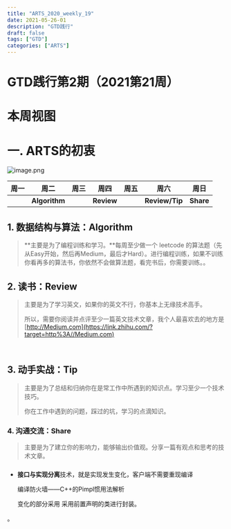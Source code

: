 ```yaml
---
title: "ARTS_2020_weekly_19"
date: 2021-05-26-01 
description: "GTD践行"
draft: false
tags: ["GTD"]
categories: ["ARTS"]
---
```




# GTD践行第2期（2021第21周） 



# 本周视图 







# 一. **ARTS的初衷**



![image.png](https://i.loli.net/2020/01/20/Wes4hOCzgJjIvTa.png) 





| 周一 | 周二          | 周三 | 周四       | 周五 | 周六           | 周日      |
| ---- | ------------- | ---- | ---------- | ---- | -------------- | --------- |
|      | **Algorithm** |      | **Review** |      | **Review/Tip** | **Share** |

## 1.  数据结构与算法：Algorithm

> **主要是为了编程训练和学习。**每周至少做一个 leetcode 的算法题（先从Easy开始，然后再Medium，最后才Hard）。进行编程训练，如果不训练你看再多的算法书，你依然不会做算法题，看完书后，你需要训练。。







## 2. 读书：Review 

> 主要是为了学习英文，如果你的英文不行，你基本上无缘技术高手。
>
> 所以，需要你阅读并点评至少一篇英文技术文章，我个人最喜欢去的地方是[http://Medium.com](https://link.zhihu.com/?target=http%3A//Medium.com)







~~~


~~~

## 3. 动手实战：Tip

> 主要是为了总结和归纳你在是常工作中所遇到的知识点。学习至少一个技术技巧。
>
> 你在工作中遇到的问题，踩过的坑，学习的点滴知识。






### 4.  沟通交流：Share

>主要是为了建立你的影响力，能够输出价值观。分享一篇有观点和思考的技术文章。


#####  



- **接口与实现分离**技术，就是实现发生变化，客户端不需要重现编译

  编译防火墙——C++的Pimpl惯用法解析

  

  变化的部分采用 采用前置声明的类进行封装。

  

。

